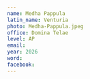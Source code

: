 ```yaml
---
name: Medha Pappula
latin_name: Venturia
photo: Medha-Pappula.jpeg
office: Domina Telae
level: AP
email: 
year: 2026
word: 
facebook: 
---
```


